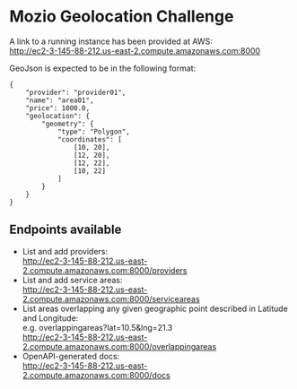 # Mozio Geolocation Challenge

A link to a running instance has been provided at AWS:<br/>
<http://ec2-3-145-88-212.us-east-2.compute.amazonaws.com:8000>

GeoJson is expected to be in the following format:
```
{
    "provider": "provider01",
    "name": "area01",
    "price": 1000.0,
    "geolocation": {
        "geometry": {
            "type": "Polygon",
            "coordinates": [
                [10, 20],
                [12, 20],
                [12, 22],
                [10, 22]
            ]
        }
    }
}
```

## Endpoints available

- List and add providers:<br/>
<http://ec2-3-145-88-212.us-east-2.compute.amazonaws.com:8000/providers>
- List and add service areas:<br/>
<http://ec2-3-145-88-212.us-east-2.compute.amazonaws.com:8000/serviceareas>
- List areas overlapping any given geographic point described in Latitude and Longitude:<br/>
e.g. overlappingareas?lat=10.5&lng=21.3<br/>
<http://ec2-3-145-88-212.us-east-2.compute.amazonaws.com:8000/overlappingareas>
- OpenAPI-generated docs:<br/>
<http://ec2-3-145-88-212.us-east-2.compute.amazonaws.com:8000/docs>